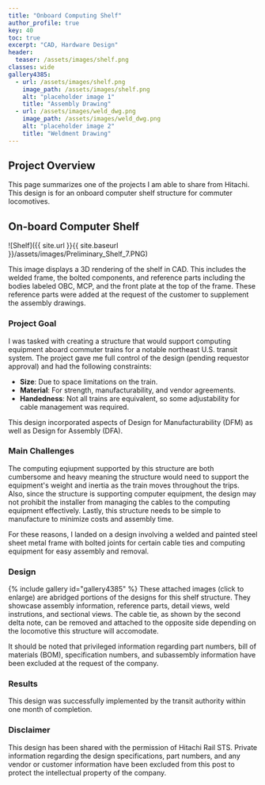 ```yaml
---
title: "Onboard Computing Shelf"
author_profile: true
key: 40
toc: true
excerpt: "CAD, Hardware Design"
header:
  teaser: /assets/images/shelf.png
classes: wide
gallery4385:
  - url: /assets/images/shelf.png
    image_path: /assets/images/shelf.png
    alt: "placeholder image 1"
    title: "Assembly Drawing"
  - url: /assets/images/weld_dwg.png
    image_path: /assets/images/weld_dwg.png
    alt: "placeholder image 2"
    title: "Weldment Drawing"
---
```


## Project Overview
This page summarizes one of the projects I am able to share from Hitachi. This design is for an onboard computer shelf structure for commuter locomotives.

## On-board Computer Shelf
![Shelf]({{ site.url }}{{ site.baseurl }}/assets/images/Preliminary_Shelf_7.PNG)

This image displays a 3D rendering of the shelf in CAD. This includes the welded frame, the bolted components, and reference parts including the bodies labeled OBC, MCP, and the front plate at the top of the frame. These reference parts were added at the request of the customer to supplement the assembly drawings.

### Project Goal
I was tasked with creating a structure that would support computing equipment aboard commuter trains for a notable northeast U.S. transit system. The project gave me full control of the design (pending requestor approval) and had the following constraints:
- **Size**: Due to space limitations on the train.
- **Material**: For strength, manufacturability, and vendor agreements.
- **Handedness**: Not all trains are equivalent, so some adjustability for cable management was required.

This design incorporated aspects of Design for Manufacturability (DFM) as well as Design for Assembly (DFA). 

### Main Challenges
The computing eqiupment supported by this structure are both cumbersome and heavy meaning the structure would need to support the equipment's weight and inertia as the train moves throughout the trips. Also, since the structure is supporting computer equipment, the design may not prohibit the installer from managing the cables to the computing equipment effectively. Lastly, this structure needs to be simple to manufacture to minimize costs and assembly time. 

For these reasons, I landed on a design involving a welded and painted steel sheet metal frame with bolted joints for certain cable ties and computing equipment for easy assembly and removal. 

### Design
{% include gallery id="gallery4385" %}
These attached images (click to enlarge) are abridged portions of the designs for this shelf structure. They showcase assembly information, reference parts, detail views, weld instrutions, and sectional views. The cable tie, as shown by the second delta note, can be removed and attached to the opposite side depending on the locomotive this structure will accomodate. 

It should be noted that privileged information regarding part numbers, bill of materials (BOM), specification numbers, and subassembly information have been excluded at the request of the company.

### Results
This design was successfully implemented by the transit authority within one month of completion.

### Disclaimer
This design has been shared with the permission of Hitachi Rail STS. Private information regarding the design specifications, part numbers, and any vendor or customer information have been excluded from this post to protect the intellectual property of the company.